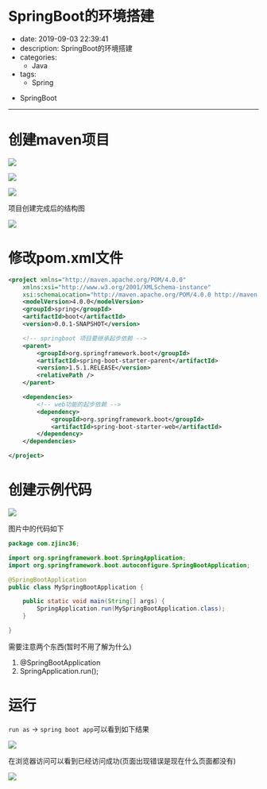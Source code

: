 #   SpringBoot的环境搭建
+ date: 2019-09-03 22:39:41
+ description: SpringBoot的环境搭建
+ categories:
  - Java
+ tags:
  - Spring
- SpringBoot
---
#   创建maven项目

![](../images/springboot/20190903004.png)


![](../images/springboot/20190903005.png)


![](../images/springboot/20190903006.png)


项目创建完成后的结构图

![](../images/springboot/20190903007.png)


#   修改pom.xml文件
```xml
<project xmlns="http://maven.apache.org/POM/4.0.0"
	xmlns:xsi="http://www.w3.org/2001/XMLSchema-instance"
	xsi:schemaLocation="http://maven.apache.org/POM/4.0.0 http://maven.apache.org/xsd/maven-4.0.0.xsd">
	<modelVersion>4.0.0</modelVersion>
	<groupId>spring</groupId>
	<artifactId>boot</artifactId>
	<version>0.0.1-SNAPSHOT</version>

	<!-- springboot 项目要继承起步依赖 -->
	<parent>
		<groupId>org.springframework.boot</groupId>
		<artifactId>spring-boot-starter-parent</artifactId>
		<version>1.5.1.RELEASE</version>
		<relativePath />
	</parent>

	<dependencies>
		<!-- web功能的起步依赖 -->
		<dependency>
			<groupId>org.springframework.boot</groupId>
			<artifactId>spring-boot-starter-web</artifactId>
		</dependency>
	</dependencies>

</project>
```

#   创建示例代码

![](../images/springboot/20190903008.png)


图片中的代码如下
```java
package com.zjinc36;

import org.springframework.boot.SpringApplication;
import org.springframework.boot.autoconfigure.SpringBootApplication;

@SpringBootApplication
public class MySpringBootApplication {

	public static void main(String[] args) {
		SpringApplication.run(MySpringBootApplication.class);
	}

}
```
需要注意两个东西(暂时不用了解为什么)
1.  @SpringBootApplication
2.  SpringApplication.run();

#   运行
`run as` -> `spring boot app`可以看到如下结果


![](../images/springboot/20190903009.png)


在浏览器访问可以看到已经访问成功(页面出现错误是现在什么页面都没有)

![](../images/springboot/20190903010.png)

